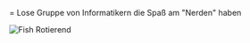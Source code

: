 = Lose Gruppe von Informatikern die Spaß am "Nerden" haben

![Fish Rotierend]([image-url](https://media.tenor.com/pCvKzv6CMh4AAAAM/joel-rotate.gif))

